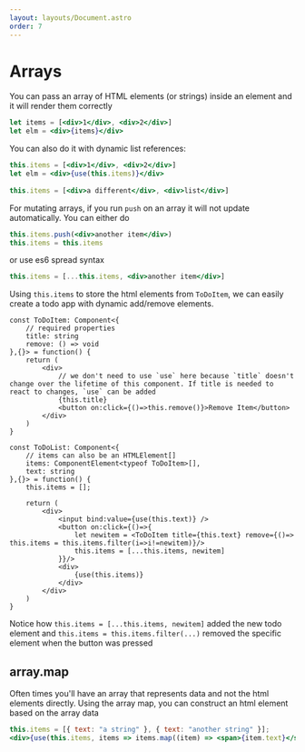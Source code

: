 ```yaml
---
layout: layouts/Document.astro
order: 7
---
```


# Arrays

You can pass an array of HTML elements (or strings) inside an element and it will render them correctly
```jsx
let items = [<div>1</div>, <div>2</div>]
let elm = <div>{items}</div>
```

You can also do it with dynamic list references:
```jsx
this.items = [<div>1</div>, <div>2</div>]
let elm = <div>{use(this.items)}</div>
	
this.items = [<div>a different</div>, <div>list</div>]
```
For mutating arrays, if you run `push` on an array it will not update automatically. You can either do
```jsx
this.items.push(<div>another item</div>)
this.items = this.items
```
or use es6 spread syntax
```jsx
this.items = [...this.items, <div>another item</div>]
```

Using `this.items` to store the html elements from `ToDoItem`, we can easily create a todo app with dynamic add/remove elements.

```tsx
const ToDoItem: Component<{
	// required properties
	title: string
	remove: () => void
},{}> = function() {
	return (
		<div>
			// we don't need to use `use` here because `title` doesn't change over the lifetime of this component. If title is needed to react to changes, `use` can be added
			{this.title}
			<button on:click={()=>this.remove()}>Remove Item</button>
		</div>
	)
}

const ToDoList: Component<{
	// items can also be an HTMLElement[]
	items: ComponentElement<typeof ToDoItem>[],
	text: string
},{}> = function() {
	this.items = [];

	return (
		<div>
			<input bind:value={use(this.text)} />
			<button on:click={()=>{
				let newitem = <ToDoItem title={this.text} remove={()=> this.items = this.items.filter(i=>i!=newitem)}/>
				this.items = [...this.items, newitem]
			}}/>
			<div>
				{use(this.items)}
			</div>
		</div>
	)
}
```

Notice how `this.items = [...this.items, newitem]` added the new todo element and `this.items = this.items.filter(...)` removed the specific element when the button was pressed

## array.map
Often times you'll have an array that represents data and not the html elements directly. Using the array map, you can construct an html element based on the array data

```jsx
this.items = [{ text: "a string" }, { text: "another string" }];
<div>{use(this.items, items => items.map((item) => <span>{item.text}</span> ))}</div>
```
